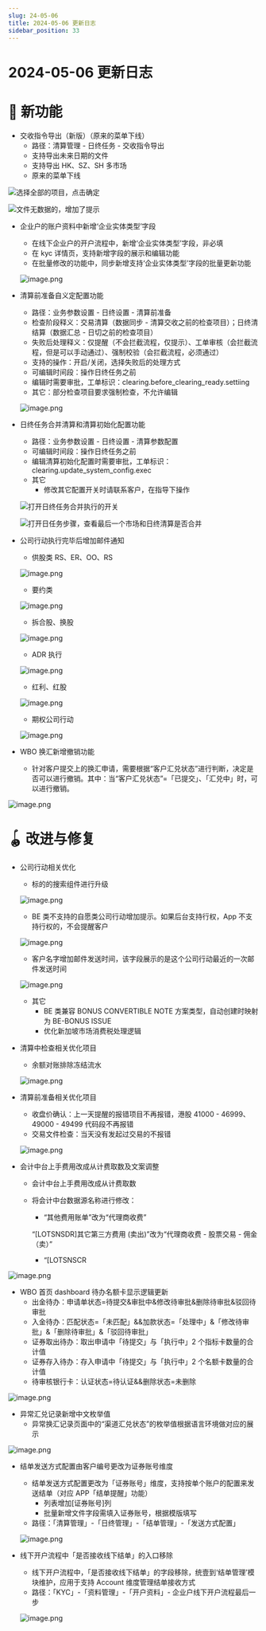 ```yaml
---
slug: 24-05-06
title: 2024-05-06 更新日志
sidebar_position: 33
---
```



# 2024-05-06 更新日志


# 🎉 新功能

- 交收指令导出（新版）（原来的菜单下线）
    - 路径：清算管理 - 日终任务 - 交收指令导出
    - 支持导出未来日期的文件
    - 支持导出 HK、SZ、SH 多市场
    - 原来的菜单下线

![选择全部的项目，点击确定](/assets/896e6357e4eb8704b81ce96b8beeca7b.png)


![文件无数据的，增加了提示](/assets/bc61ef9344b23fd14c4015fa87dbb18d.png)

- 企业户的账户资料中新增‘企业实体类型’字段
    - 在线下企业户的开户流程中，新增‘企业实体类型’字段，非必填
    - 在 kyc 详情页，支持新增字段的展示和编辑功能
    - 在批量修改的功能中，同步新增支持‘企业实体类型’字段的批量更新功能

    ![image.png](/assets/8b558d4fcbd5e4ffe2cf2c50ed0dc9d0.png)

- 清算前准备自义定配置功能
    - 路径：业务参数设置 - 日终设置 - 清算前准备
    - 检查阶段释义：交易清算（数据同步 - 清算交收之前的检查项目）；日终清结算（数据汇总 - 日切之前的检查项目）
    - 失败后处理释义：仅提醒（不会拦截流程，仅提示）、工单审核（会拦截流程，但是可以手动通过）、强制校验（会拦截流程，必须通过）
    - 支持的操作：开启/关闭，选择失败后的处理方式
    - 可编辑时间段：操作日终任务之前
    - 编辑时需要审批，工单标识：clearing.before_clearing_ready.settiing
    - 其它：部分检查项目要求强制检查，不允许编辑

    ![image.png](/assets/5d0fbf0fdc102469eaf34a49c9c85395.png)

- 日终任务合并清算和清算初始化配置功能
    - 路径：业务参数设置 - 日终设置 - 清算参数配置
    - 可编辑时间段：操作日终任务之前
    - 编辑清算初始化配置时需要审批，工单标识：clearing.update_system_config.exec
    - 其它
        - 修改其它配置开关时请联系客户，在指导下操作

    ![打开日终任务合并执行的开关](/assets/a1255a5e4b1d219e178e6ea235862dff.png)


    ![打开日任务步骤，查看最后一个市场和日终清算是否合并](/assets/6a85d424ce576e04b1d6ad987be5d300.png)

- 公司行动执行完毕后增加邮件通知
    - 供股类 RS、ER、OO、RS

    ![image.png](/assets/f45c19183809e0fe92197dcfe884ea40.png)

    - 要约类

    ![image.png](/assets/1689f42dd48e1c7e2fc1797ac02e9854.png)

    - 拆合股、换股

    ![image.png](/assets/4f685c846a05bdc3cda989a7b9c1fd12.png)

    - ADR 执行

    ![image.png](/assets/011a1febe7188da7b4e720d67d147f8d.png)

    - 红利、红股

    ![image.png](/assets/f05d39f723ca2eaf9854e0ab1d995b23.png)

    - 期权公司行动

    ![image.png](/assets/b425c9e9fc85836590bee4ecc2fab88c.png)

- WBO 换汇新增撤销功能
    - 针对客户提交上的换汇申请，需要根据“客户汇兑状态”进行判断，决定是否可以进行撤销。其中：当“客户汇兑状态”=「已提交」、「汇兑中」时，可以进行撤销。

![image.png](/assets/a42c57aa6470a7672f02cc1278a4836a.png)


# 🪀 改进与修复

- 公司行动相关优化
    - 标的的搜索组件进行升级

    ![image.png](/assets/2915d7b337f2fa395da15a31b48f0cdb.png)

    - BE 类不支持的自愿类公司行动增加提示。如果后台支持行权，App 不支持行权的，不会提醒客户

    ![image.png](/assets/2cac8a7a9af2fba3948ff14b38c0df8c.png)

    - 客户名字增加邮件发送时间，该字段展示的是这个公司行动最近的一次邮件发送时间

    ![image.png](/assets/b29bc1c2e350baf934876a1a3cfd34c1.png)

    - 其它
        - BE 类兼容 BONUS CONVERTIBLE NOTE 方案类型，自动创建时映射为 BE-BONUS ISSUE
        - 优化新加坡市场消费税处理逻辑
- 清算中检查相关优化项目
    - 余额对账排除冻结流水

    ![image.png](/assets/259e6e393a6bbb7a2290504251c70177.png)

- 清算前准备相关优化项目
    - 收盘价确认：上一天提醒的报错项目不再报错，港股 41000 - 46999、49000 - 49499 代码段不再报错
    - 交易文件检查：当天没有发起过交易的不报错

    ![image.png](/assets/a7b7ac28d5bc7883054d6cf36dd4c3ee.png)

- 会计中台上手费用改成从计费取数及文案调整
    - 会计中台上手费用改成从计费取数
    - 将会计中台数据源名称进行修改：
        - “其他费用账单”改为“代理商收费”

        “[LOTSNSDR]其它第三方费用 (卖出)”改为“代理商收费 - 股票交易 - 佣金（卖）”

        - “[LOTSNSCR

![image.png](/assets/8ccd91b5b5f3f09bf2593bc79e90fc7f.png)

- WBO 首页 dashboard 待办名额卡显示逻辑更新
    - 出金待办：申请单状态=待提交&审批中&修改待审批&删除待审批&驳回待审批
    - 入金待办：匹配状态=「未匹配」&&加款状态=「处理中」&「修改待审批」&「删除待审批」&「驳回待审批」
    - 证券取出待办：取出申请中「待提交」与「执行中」2 个指标卡数量的合计值
    - 证券存入待办：存入申请中「待提交」与「执行中」2 个名额卡数量的合计值
    - 待审核银行卡：认证状态=待认证&&删除状态=未删除

![image.png](/assets/039df796bb4ddb3c1bc07eb49677492d.png)

- 异常汇兑记录新增中文枚举值
    - 异常换汇记录页面中的“渠道汇兑状态”的枚举值根据语言环境做对应的展示

![image.png](/assets/1d9c6e82c674bf6fea2a27c15b21b257.png)

- 结单发送方式配置由客户编号更改为证券账号维度
    - 结单发送方式配置更改为「证券账号」维度，支持按单个账户的配置来发送结单（对应 APP「结单提醒」功能）
        - 列表增加[证券账号]列
        - 批量新增文件字段需填入证券账号，根据模版填写
    - 路径：「清算管理」-「日终管理」-「结单管理」-「发送方式配置」

    ![image.png](/assets/1798199a0d4000e8225721504d67df51.png)

- 线下开户流程中「是否接收线下结单」的入口移除
    - 线下开户流程中，「是否接收线下结单」的字段移除，统壹到‘结单管理’模块维护，应用于支持 Account 维度管理结单接收方式
    - 路径：「KYC」-「资料管理」-「开户资料」- 企业户线下开户流程最后一步

    ![image.png](/assets/8fe67e7695bf5e2774ca7d9d24432e31.png)


